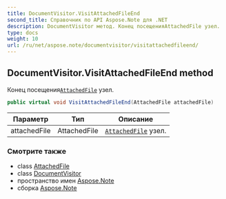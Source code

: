 ```yaml
---
title: DocumentVisitor.VisitAttachedFileEnd
second_title: Справочник по API Aspose.Note для .NET
description: DocumentVisitor метод. Конец посещенияAttachedFile узел.
type: docs
weight: 10
url: /ru/net/aspose.note/documentvisitor/visitattachedfileend/
---
```

## DocumentVisitor.VisitAttachedFileEnd method

Конец посещения[`AttachedFile`](../../attachedfile/) узел.

```csharp
public virtual void VisitAttachedFileEnd(AttachedFile attachedFile)
```

| Параметр | Тип | Описание |
| --- | --- | --- |
| attachedFile | AttachedFile | [`AttachedFile`](../../attachedfile/) узел. |

### Смотрите также

* class [AttachedFile](../../attachedfile/)
* class [DocumentVisitor](../)
* пространство имен [Aspose.Note](../../documentvisitor/)
* сборка [Aspose.Note](../../../)


